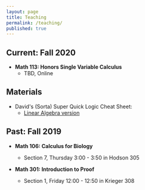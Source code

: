 ```yaml
---
layout: page
title: Teaching
permalink: /teaching/
published: true
---
```


## Current: Fall 2020

* **Math 113: Honors Single Variable Calculus**
   * TBD, Online


## Materials
* David's (Sorta) Super Quick Logic Cheat Sheet:
   * [Linear Algebra version](../Teaching/DJM_LogicCheat_LinAlg.pdf)

## Past: Fall 2019

* **Math 106: Calculus for Biology**
	* Section 7, Thursday 3:00 - 3:50 in Hodson 305

    
* **Math 301: Introduction to Proof**
	* Section 1, Friday 12:00 - 12:50 in Krieger 308
